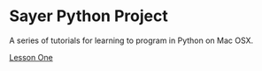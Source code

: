 # Sayer Python Project
A series of tutorials for learning to program in Python on Mac OSX. 

[Lesson One](https://github.com/presquepartout/SayerPythonProject/blob/master/LessonOne.md)
